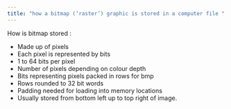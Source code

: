 ```yaml
---
title: "how a bitmap (‘raster’) graphic is stored in a computer file "
--- 
```

How is bitmap stored :

- Made up of pixels
- Each pixel is represented by bits
- 1 to 64 bits per pixel
- Number of pixels depending on colour depth
- Bits representing pixels packed in rows for bmp
- Rows rounded to 32 bit words
- Padding needed for loading into memory locations
- Usually stored from bottom left up to top right of image. 